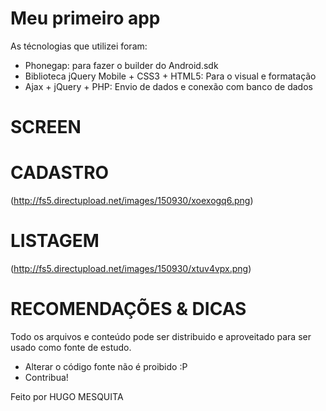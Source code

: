 # Meu primeiro app  #

As técnologias que utilizei foram: 

* Phonegap: para fazer o builder do Android.sdk
* Biblioteca jQuery Mobile + CSS3 + HTML5: Para o visual e formatação 
* Ajax + jQuery + PHP: Envio de dados e conexão com banco de dados

# SCREEN #

CADASTRO
====================
(http://fs5.directupload.net/images/150930/xoexogq6.png)

LISTAGEM
====================
(http://fs5.directupload.net/images/150930/xtuv4vpx.png)



# RECOMENDAÇÕES & DICAS #
Todo os arquivos e conteúdo pode ser distribuido e aproveitado para ser usado como fonte de estudo. 

 * Alterar o código fonte não é proibido :P
 * Contribua!


Feito por HUGO MESQUITA